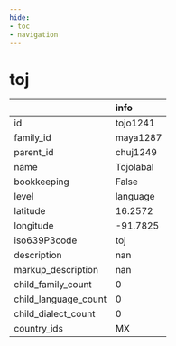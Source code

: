 ```yaml
---
hide:
- toc
- navigation
---
```

# toj
|                      | info      |
|:---------------------|:----------|
| id                   | tojo1241  |
| family_id            | maya1287  |
| parent_id            | chuj1249  |
| name                 | Tojolabal |
| bookkeeping          | False     |
| level                | language  |
| latitude             | 16.2572   |
| longitude            | -91.7825  |
| iso639P3code         | toj       |
| description          | nan       |
| markup_description   | nan       |
| child_family_count   | 0         |
| child_language_count | 0         |
| child_dialect_count  | 0         |
| country_ids          | MX        |